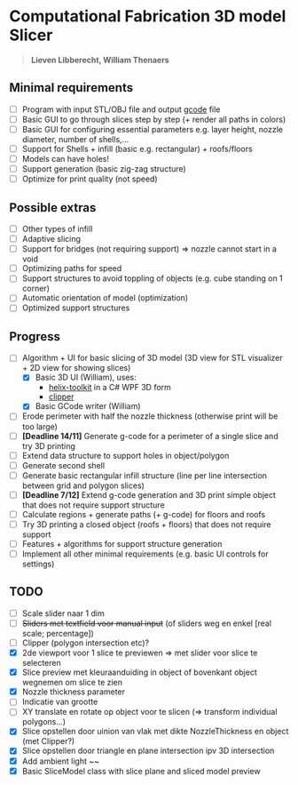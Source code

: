 # Computational Fabrication 3D model Slicer

> **Lieven Libberecht, William Thenaers**

## Minimal requirements

- [ ] Program with input STL/OBJ file and output [gcode](https://reprap.org/wiki/G-code) file
- [ ] Basic GUI to go through slices step by step (+ render all paths in colors)
- [ ] Basic GUI for configuring essential parameters e.g. layer height, nozzle diameter, number of shells,…
- [ ] Support for Shells + infill (basic e.g. rectangular) + roofs/floors
- [ ] Models can have holes!
- [ ] Support generation (basic zig-zag structure)
- [ ] Optimize for print quality (not speed)

## Possible extras
- [ ] Other types of infill
- [ ] Adaptive slicing
- [ ] Support for bridges (not requiring support) => nozzle cannot start in a void
- [ ] Optimizing paths for speed
- [ ] Support structures to avoid toppling of objects (e.g. cube standing on 1 corner)
- [ ] Automatic orientation of model (optimization)
- [ ] Optimized support structures

## Progress

- [ ] Algorithm + UI for basic slicing of 3D model (3D view for STL visualizer + 2D view for 
  showing slices)
  - [x] Basic 3D UI (William), uses:
    - [helix-toolkit](https://github.com/helix-toolkit/helix-toolkit) in a C# WPF 3D form
    - [clipper](http://www.angusj.com/delphi/clipper.php)
  - [x] Basic GCode writer (William)
- [ ] Erode perimeter with half the nozzle thickness (otherwise print will be too large)
- [ ] **[Deadline 14/11]** Generate g-code for a perimeter of a single slice and try 3D printing
- [ ] Extend data structure to support holes in object/polygon
- [ ] Generate second shell
- [ ] Generate basic rectangular infill structure (line per line intersection between grid and
  polygon slices)
- [ ] **[Deadline 7/12]** Extend g-code generation and 3D print simple object that does not require support 
  structure
- [ ] Calculate regions + generate paths (+ g-code) for floors and roofs
- [ ] Try 3D printing a closed object (roofs + floors) that does not require support
- [ ] Features + algorithms for support structure generation
- [ ] Implement all other minimal requirements (e.g. basic UI controls for settings)

## TODO

- [ ] Scale slider naar 1 dim
- [ ] ~~Sliders met textfield voor manual input~~ (of sliders weg en enkel [real scale; percentage])
- [ ] Clipper (polygon intersection etc)?
- [x] 2de viewport voor 1 slice te previewen => met slider voor slice te selecteren
- [x] Slice preview met kleuraanduiding in object of bovenkant object wegnemen om slice te zien
- [x] Nozzle thickness parameter
- [ ] Indicatie van grootte
- [ ] XY translate en rotate op object voor te slicen (=> transform individual polygons...)
- [x] Slice opstellen door uinion van vlak met dikte NozzleThickness en object (met Clipper?)
- [x] Slice opstellen door triangle en plane intersection ipv 3D intersection
- [x] Add ambient light ~~
- [x] Basic SliceModel class with slice plane and sliced model preview